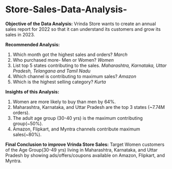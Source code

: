 # Store-Sales-Data-Analysis-
**Objective of the Data Analysis:**
Vrinda Store wants to create an annual sales report for 2022 so that it can understand its customers and grow its sales in 2023.

**Recommended Analysis:**
1. Which month got the highest sales and orders? _March_
2. Who purchased more- Men or Women? _Women_
3. List top 5 states contributing to the sales. _Maharashtra, Karnataka, Uttar Pradesh, Telangana and Tamil Nadu_
4. Which channel is contributing to maximum sales? _Amazon_
7. Which is the highest selling category? _Kurta_

**Insights of this Analysis:**
1. Women are more likely to buy than men by 64%.
2. Maharashtra, Karnataka, and Uttar Pradesh are the top 3 states (~7.74M orders).
3. The adult age group (30-40 yrs) is the maximum contributing group(~50%).
4. Amazon, Flipkart, and Myntra channels contribute maximum sales(~80%).

**Final Conclusion to improve Vrinda Store Sales:**
Target Women customers of the Age Group(30-49 yrs) living in Maharashtra, Karnataka, and Uttar Pradesh by showing ads/offers/coupons available on Amazon, Flipkart, and Myntra.
